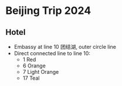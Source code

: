 # Beijing Trip 2024

## Hotel
- Embassy at line 10 团结湖, outer circle line
- Direct connected line to line 10:
    - 1 Red 
    - 6 Orange
    - 7 Light Orange 
    - 17 Teal

